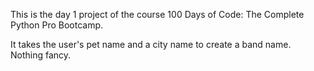 This is the day 1 project of the course 100 Days of Code: The Complete Python Pro Bootcamp.

It takes the user's pet name and a city name to create a band name. Nothing fancy.
